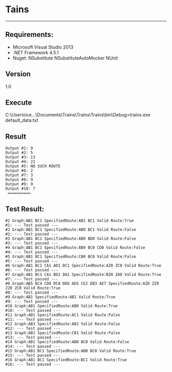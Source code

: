 ﻿Tains
=========
___


Requirements:
-------------

  - Microsoft Visual Studio 2013
  - .NET Framework 4.5.1
  - Nuget:
        NSubstitute
        NSubstituteAutoMocker
        NUnit
        
Version
----

1.0

Execute
--------------

C:\Users\ice...\Documents\Trains\Trains\Trains\bin\Debug>trains.exe default_data.txt

Result
--------------
```command
Output #1: 9
Output #2: 5
Output #3: 13
Output #4: 22
Output #5: NO SUCH ROUTE
Output #6: 2
Output #7: 3
Output #8: 9
Output #9: 9
Output #10: 7
 ==========
```

Test Result:
--------------
```command
#1 Graph:AB1 BC1 SpecifiedRoute:AB1 BC1 Valid Route:True
#1: --- Test passed ---
#2 Graph:AB1 BC1 SpecifiedRoute:AB0 BC1 Valid Route:False
#2: --- Test passed ---
#3 Graph:AB1 BC1 SpecifiedRoute:AB0 BD0 Valid Route:False
#3: --- Test passed ---
#4 Graph:AB1 BC1 SpecifiedRoute:AB0 BC0 CD0 Valid Route:False
#4: --- Test passed ---
#5 Graph:AB1 BC1 SpecifiedRoute:CB0 BC0 Valid Route:False
#5: --- Test passed ---
#6 Graph:AB1 BC1 CA1 AD1 DC1 SpecifiedRoute:AZ0 ZC0 Valid Route:True
#6: --- Test passed ---
#7 Graph:AB1 BC1 CA1 BD1 DA1 SpecifiedRoute:BZ0 ZA0 Valid Route:True
#7: --- Test passed ---
#8 Graph:AB5 BC4 CD8 DC8 DE6 AD5 CE2 EB3 AE7 SpecifiedRoute:AZ0 ZZ0 ZZ0 ZC0 Valid Route:True
#8: --- Test passed ---
#9 Graph:AB1 SpecifiedRoute:AB1 Valid Route:True
#9: --- Test passed ---
#10 Graph:AB1 SpecifiedRoute:AB0 Valid Route:True
#10: --- Test passed ---
#11 Graph:AB1 SpecifiedRoute:AC1 Valid Route:False
#11: --- Test passed ---
#12 Graph:AB3 SpecifiedRoute:AB2 Valid Route:False
#12: --- Test passed ---
#13 Graph:AB1 SpecifiedRoute:CB1 Valid Route:False
#13: --- Test passed ---
#14 Graph:AB1 SpecifiedRoute:AB0 BC0 Valid Route:False
#14: --- Test passed ---
#15 Graph:AB1 BC1 SpecifiedRoute:AB0 BC0 Valid Route:True
#15: --- Test passed ---
#16 Graph:AB1 BC1 SpecifiedRoute:BC1 Valid Route:True
#16: --- Test passed ---
```